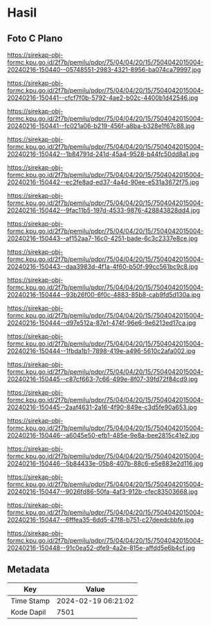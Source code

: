 # Hasil

## Foto C Plano

https://sirekap-obj-formc.kpu.go.id/2f7b/pemilu/pdpr/75/04/04/20/15/7504042015004-20240216-150440--05748551-2983-4321-8956-ba074ca79997.jpg

https://sirekap-obj-formc.kpu.go.id/2f7b/pemilu/pdpr/75/04/04/20/15/7504042015004-20240216-150441--cfcf7f0b-5792-4ae2-b02c-4400b1d42546.jpg

https://sirekap-obj-formc.kpu.go.id/2f7b/pemilu/pdpr/75/04/04/20/15/7504042015004-20240216-150441--fc021a06-b219-456f-a8ba-b328e1f67c88.jpg

https://sirekap-obj-formc.kpu.go.id/2f7b/pemilu/pdpr/75/04/04/20/15/7504042015004-20240216-150442--1b84791d-241d-45a4-9528-b44fc50dd8a1.jpg

https://sirekap-obj-formc.kpu.go.id/2f7b/pemilu/pdpr/75/04/04/20/15/7504042015004-20240216-150442--ec2fe8ad-ed37-4a4d-90ee-e531a3672f75.jpg

https://sirekap-obj-formc.kpu.go.id/2f7b/pemilu/pdpr/75/04/04/20/15/7504042015004-20240216-150442--9fac11b5-197d-4533-9876-428843828dd4.jpg

https://sirekap-obj-formc.kpu.go.id/2f7b/pemilu/pdpr/75/04/04/20/15/7504042015004-20240216-150443--af152aa7-16c0-4251-bade-6c3c2337e8ce.jpg

https://sirekap-obj-formc.kpu.go.id/2f7b/pemilu/pdpr/75/04/04/20/15/7504042015004-20240216-150443--daa3983d-4f1a-4f60-b50f-99cc561bc9c8.jpg

https://sirekap-obj-formc.kpu.go.id/2f7b/pemilu/pdpr/75/04/04/20/15/7504042015004-20240216-150444--93b26f00-6f0c-4883-85b8-cab9fd5d130a.jpg

https://sirekap-obj-formc.kpu.go.id/2f7b/pemilu/pdpr/75/04/04/20/15/7504042015004-20240216-150444--d97e512a-87e1-474f-96e6-9e6213ed17ca.jpg

https://sirekap-obj-formc.kpu.go.id/2f7b/pemilu/pdpr/75/04/04/20/15/7504042015004-20240216-150444--1fbda1b1-7898-419e-a496-5610c2afa002.jpg

https://sirekap-obj-formc.kpu.go.id/2f7b/pemilu/pdpr/75/04/04/20/15/7504042015004-20240216-150445--c87cf663-7c66-499e-8f07-39fd72f84cd9.jpg

https://sirekap-obj-formc.kpu.go.id/2f7b/pemilu/pdpr/75/04/04/20/15/7504042015004-20240216-150445--2aaf4631-2a16-4f90-849e-c3d5fe90a653.jpg

https://sirekap-obj-formc.kpu.go.id/2f7b/pemilu/pdpr/75/04/04/20/15/7504042015004-20240216-150446--a6045e50-efb1-485e-9e8a-bee2815c41e2.jpg

https://sirekap-obj-formc.kpu.go.id/2f7b/pemilu/pdpr/75/04/04/20/15/7504042015004-20240216-150446--5b84433e-05b8-407b-88c6-e5e883e2d116.jpg

https://sirekap-obj-formc.kpu.go.id/2f7b/pemilu/pdpr/75/04/04/20/15/7504042015004-20240216-150447--9026fd86-50fa-4af3-912b-cfec83503668.jpg

https://sirekap-obj-formc.kpu.go.id/2f7b/pemilu/pdpr/75/04/04/20/15/7504042015004-20240216-150447--6fffea35-6dd5-47f8-b751-c27deedcbbfe.jpg

https://sirekap-obj-formc.kpu.go.id/2f7b/pemilu/pdpr/75/04/04/20/15/7504042015004-20240216-150448--91c0ea52-dfe9-4a2e-815e-affdd5e6b4cf.jpg


## Metadata

| Key        | Value               |
| ---------- | ------------------- |
| Time Stamp | 2024-02-19 06:21:02 |
| Kode Dapil | 7501                |



